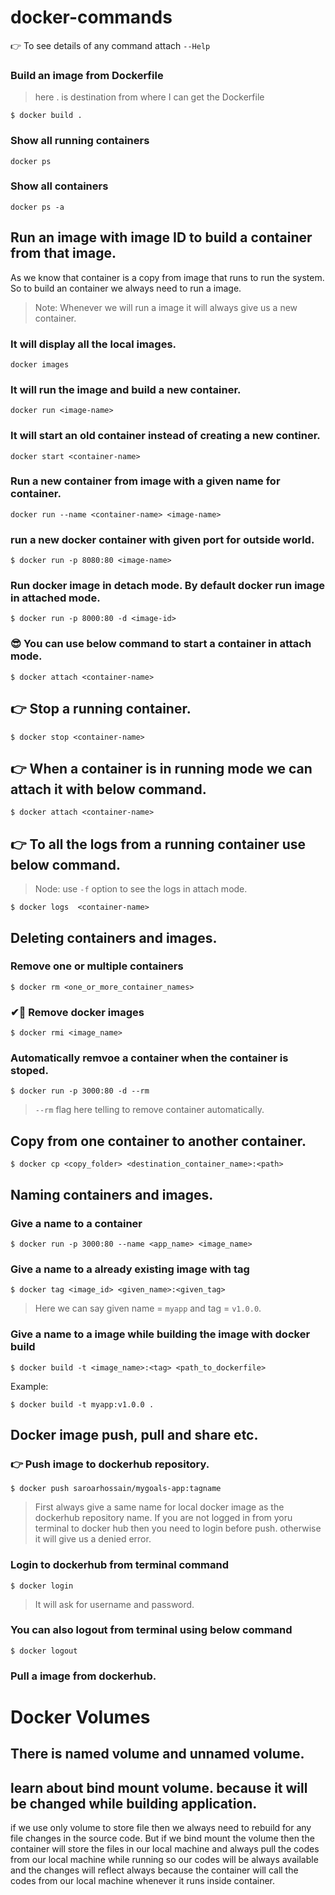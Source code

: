 # docker-commands

👉 To see details of any command attach ` --Help `

### Build an image from Dockerfile
> here . is destination from where I can get the Dockerfile
```
$ docker build . 
```

### Show all running containers
```
docker ps 
```

### Show all containers
```
docker ps -a
```


## Run an image with image ID to build a container from that image.
As we know that container is a copy from image that runs to run the system. So to build an container we always need to run a image. 

> Note: Whenever we will run a image it will always give us a new container.

### It will display all the local images.
```
docker images
```

### It will run the image and build a new container.
```
docker run <image-name>
```

### It will start an old container instead of creating a new continer.
```
docker start <container-name>
```


### Run a new container from image with a given name for container.
```
docker run --name <container-name> <image-name>
```

### run a new docker container with given port for outside world.
```
$ docker run -p 8080:80 <image-name>
```

### Run docker image in detach mode. By default docker run image in attached mode.
```
$ docker run -p 8000:80 -d <image-id>
```
### 😎 You can use below command to start a container in attach mode.
```
$ docker attach <container-name>
```

## 👉 Stop a running container.
```
$ docker stop <container-name>
```

## 👉 When a container is in running mode we can attach it with below command.
```
$ docker attach <container-name>
```

## 👉 To all the logs from a running container use below command.
> Node: use `-f` option to see the logs in attach mode.
```
$ docker logs  <container-name>
```

## Deleting containers and images.

### Remove one or multiple containers
```
$ docker rm <one_or_more_container_names>
```

### ✔🎁 Remove docker images
```
$ docker rmi <image_name>
```

### Automatically remvoe a container when the container is stoped.
```
$ docker run -p 3000:80 -d --rm
```
> `--rm` flag here telling to remove container automatically. 


## Copy from one container to another container. 
```
$ docker cp <copy_folder> <destination_container_name>:<path>
```

## Naming containers and images.
### Give a name to a container 
```
$ docker run -p 3000:80 --name <app_name> <image_name>
```

### Give a name to a already existing image with tag
```
$ docker tag <image_id> <given_name>:<given_tag>
```
> Here we can say given name = `myapp` and tag = `v1.0.0`.

### Give a name to a image while building the image with docker build
```
$ docker build -t <image_name>:<tag> <path_to_dockerfile>
```
Example:
```
$ docker build -t myapp:v1.0.0 .
```

## Docker image push, pull and share etc.
### 👉 Push image to dockerhub repository.
```
$ docker push saroarhossain/mygoals-app:tagname
```
> First always give a same name for local docker image as the dockerhub repository name.
> If you are not logged in from yoru terminal to docker hub then you need to login before push. otherwise it will give us a denied error.

### Login to dockerhub from terminal command
```
$ docker login
```
> It will ask for username and password.

### You can also logout from terminal using below command
```
$ docker logout
```

### Pull a image from dockerhub.

# Docker Volumes
## There is named volume and unnamed volume.
## learn about bind mount volume. because it will be changed while building application.

if we use only volume to store file then we always need to rebuild for any file changes in the source code. But if we bind mount the volume then the container will store the files in our local machine and always pull the codes from our local machine while running so our codes will be always available and the changes will reflect always because the container will call the codes from our local machine whenever it runs inside container.